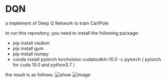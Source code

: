 # DQN
a implement of Deep Q Network to train CartPole

to run this repository, you need to install the following package:

- pip install visdom
- pip install gym
- pip install numpy
- conda install pytorch torchvision cudatoolkit=10.0 -c pytorch
( pytorch for cuda 10.0 and python3.7 )



the result is as follows:
<img src="https://github.com/nuomizai/DQN/tree/master/result/2.gif" alt="show" />
![image](https://github.com/nuomizai/DQN/tree/master/result/2.gif)

